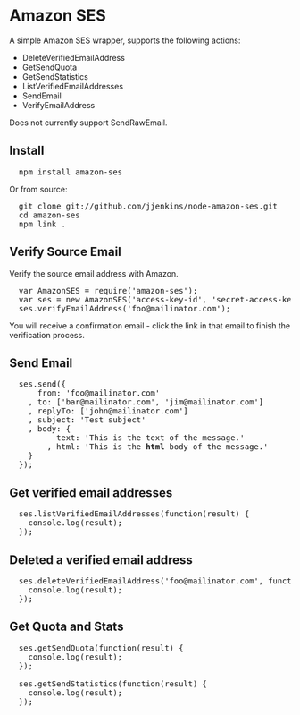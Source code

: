 # Amazon SES

A simple Amazon SES wrapper, supports the following actions:

* DeleteVerifiedEmailAddress
* GetSendQuota
* GetSendStatistics
* ListVerifiedEmailAddresses
* SendEmail
* VerifyEmailAddress

Does not currently support SendRawEmail.

## Install

<pre>
  npm install amazon-ses
</pre>

Or from source:

<pre>
  git clone git://github.com/jjenkins/node-amazon-ses.git
  cd amazon-ses
  npm link .
</pre>

## Verify Source Email

Verify the source email address with Amazon.

<pre>
  var AmazonSES = require('amazon-ses');
  var ses = new AmazonSES('access-key-id', 'secret-access-key');
  ses.verifyEmailAddress('foo@mailinator.com');
</pre>

You will receive a confirmation email - click the link in that email to finish the verification process.

## Send Email

<pre>
  ses.send({
      from: 'foo@mailinator.com'
    , to: ['bar@mailinator.com', 'jim@mailinator.com']
    , replyTo: ['john@mailinator.com']
    , subject: 'Test subject'
    , body: {
          text: 'This is the text of the message.'
        , html: 'This is the <b>html</b> body of the message.'
    }
  });
</pre>

## Get verified email addresses

<pre>
  ses.listVerifiedEmailAddresses(function(result) {
    console.log(result);
  });
</pre>

## Deleted a verified email address

<pre>
  ses.deleteVerifiedEmailAddress('foo@mailinator.com', function(result) {
    console.log(result);
  });
</pre>

## Get Quota and Stats

<pre>
  ses.getSendQuota(function(result) {
    console.log(result);
  });

  ses.getSendStatistics(function(result) {
    console.log(result);
  });
</pre>

